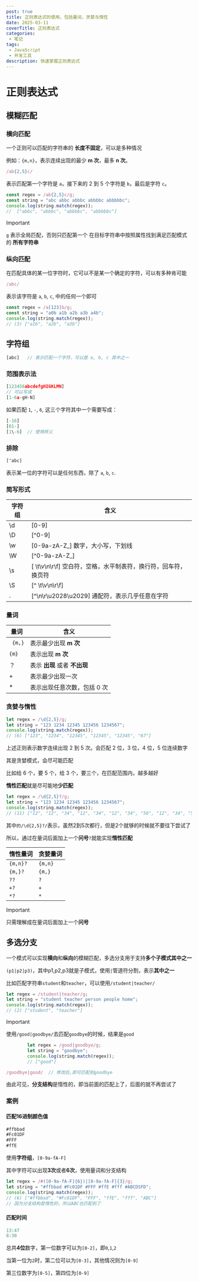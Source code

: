 ```yaml
---
post: true
title: 正则表达式的使用，包括量词，贪婪与惰性
date: 2025-03-11
coverTitle: 正则表达式
categories: 
 - 笔记
tags:
 - JavaScript
 - 开发工具
description: 快速掌握正则表达式
---
```


# 正则表达式

## 模糊匹配

### 横向匹配

一个正则可以匹配的字符串的 **长度不固定**，可以是多种情况

例如：`{m,n}`，表示连续出现的最少 **m 次**，最多 **n 次**。

```js
/ab{2,5}c/
```

表示匹配第一个字符是 `a`，接下来的 2 到 5 个字符是 `b`，最后是字符 `c`。

```js
const regex = /ab{2,5}c/g;
const string = "abc abbc abbbc abbbbc abbbbbc";
console.log(string.match(regex));
//  ["abbc", "abbbc", "abbbbc", "abbbbbc"]
```

> [!important]
>
> `g` 表示全局匹配，否则只匹配第一个
> 在目标字符串中按照属性找到满足匹配模式的 **所有字符串**

### 纵向匹配

在匹配具体的某一位字符时，它可以不是某一个确定的字符，可以有多种肯可能

```js
/abc/
```

表示该字符是 `a`, `b`, `c`, 中的任何一个即可

```js
const regex = /a[123]b/g;
const string = "a0b a1b a2b a3b a4b";
console.log(string.match(regex));
// (3) ["a1b", "a2b", "a3b"]
```

## 字符组

```js
[abc]	// 表示匹配一个字符，可以是 a, b, c 其中之一
```

### 范围表示法

```js
[123456abcdefgHIGKLMN]
// 可以写成
[1-6a-gH-N]
```

如果匹配 `1`, `-`, `6`, 这三个字符其中一个需要写成：

```js
[-16]
[61-]
[1\-6]	// 使用转义
```

### 排除

```js
[^abc]
```

表示某一位的字符可以是任何东西，除了 `a`, `b`, `c`.

### 简写形式

| 字符组 | 含义                                                         |
| ------ | ------------------------------------------------------------ |
| \d     | [0-9]                                                        |
| \D     | [^0-9]                                                       |
| \w     | [0-9a-zA-Z_] 数字，大小写，下划线                            |
| \W     | [^0-9a-zA-Z_]                                                |
| \s     | [ \t\v\n\r\f] 空白符，空格，水平制表符，换行符，回车符，换页符 |
| \S     | [^ \t\v\n\r\f]                                               |
| .      | [^\n\r\u2028\u2029] 通配符，表示几乎任意在字符                |

### 量词

| 量词 | 含义                       |
| ---- | -------------------------- |
|` {m,}` | 表示最少出现 **m 次**        |
| `{m}`  | 表示出现 **m 次**            |
| ？   | 表示 **出现** 或者 **不出现** |
| +    | 表示最少出现一次           |
| *    | 表示出现任意次数，包括 0 次  |

### 贪婪与惰性

```js
let regex = /\d{2,5}/g;
let string = "123 1234 12345 123456 1234567";
console.log(string.match(regex));
// (6) ["123", "1234", "12345", "12345", "12345", "67"]
```

上述正则表示数字连续出现 2 到 5 次。会匹配 2 位，3 位，4 位，5 位连续数字

其是贪婪模式，会尽可能匹配

比如给 6 个，要 5 个，给 3 个，要三个，在匹配范围内，越多越好

**惰性匹配**就是尽可能地**少匹配**

```js
let regex = /\d{2,5}?/g;
let string = "123 1234 12345 123456 1234567";
console.log(string.match(regex));
// (11) ["12", "12", "34", "12", "34", "12", "34", "56", "12", "34", "56"]
```

其中`的/\d{2,5}?/`表示，虽然2到5次都行，但是2个就够的时候就不要往下尝试了

所以，通过在量词后面加上一个**问号**`?`就能实现**惰性匹配**

| 惰性量词 | 贪婪量词 |
| -------- | -------- |
| `{m,n}?` | `{m,n}`  |
| `{m,}?`  | `{m,}`   |
| `??`     | `?`      |
| `+?`     | `+`      |
| `*?`     | `*`      |

> [!IMPORTANT]
>
> 只需理解成在量词后面加上一个**问号**

## 多选分支

一个模式可以实现**横向**和**纵向**的模糊匹配，多选分支用于支持**多个子模式其中之一**

`(p1|p2|p3)`，其中p1,p2,p3就是子模式，使用`|`管道符分割，表示**其中之一**

比如匹配字符串`student`和`teacher`，可以使用`/student|teacher/`

```js
let regex = /student|teacher/g;
let string = "student teacher person people home";
console.log(string.match(regex));
// (2) ["student", "teacher"]
```

> [!IMPORTANT]
>
> 使用`/good|goodbye/`去匹配`goodbye`的时候，结果是`good`

```js
		let regex = /good|goodbye/g;
		let string = "goodbye";
		console.log(string.match(regex));
		// ["good"]
```

```js
/goodbye|good/	// 修改后,即可匹配到goodbye
```

由此可见，**分支结构**是惰性的，即当前面的匹配上了，后面的就不再尝试了

### 案例

#### 匹配16进制颜色值

```js
#ffbbad
#Fc01DF
#FFF
#ffE
```

使用**字符组**，`[0-9a-fA-F]`

其中字符可以出现**3次**或者**6次**，使用量词和分支结构

```js
let regex = /#([0-9a-fA-F]{6})|[0-9a-fA-F]{3}/g;
let string = "#ffbbad #Fc01DF #FFF #ffE #fff #ABCDSFD";
console.log(string.match(regex));
// (6) ["#ffbbad", "#Fc01DF", "FFF", "ffE", "fff", "ABC"]
// 因为分支结构是惰性的，所以ABC也匹配到了
```

#### 匹配时间

```js
13:47
8:30
```

总共**4位**数字，第一位数字可以为`[0-2]`，即`0`,`1`,`2`

当第一位为`2`时，第二位可以为`[0-3]`，其他情况则为`[0-9]`

第三位数字为`[0-5]`，第四位为`[0-9]`
